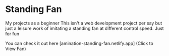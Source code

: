 # Standing Fan
 My projects as a beginner
This isn't a web development project per say but just a leisure work of imitating a standing fan at different control speed.
Just for fun

You can check it out here 
[amination-standing-fan.netlify.app] (Click to View Fan)
